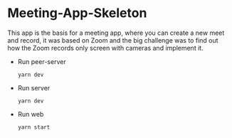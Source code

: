 # Meeting-App-Skeleton

This app is the basis for a meeting app, where you can create a new meet and record, it was based on Zoom and the big challenge was to find out how the Zoom records only screen with cameras and implement it.

- Run peer-server

  `yarn dev`

- Run server

  `yarn dev`

- Run web

  `yarn start`
